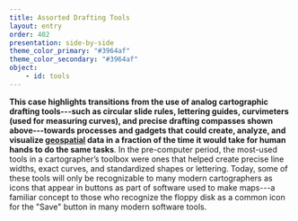 ```yaml
---
title: Assorted Drafting Tools
layout: entry
order: 402
presentation: side-by-side
theme_color_primary: "#3964af"
theme_color_secondary: "#3964af"
object:
    - id: tools
---
```


**This case highlights transitions from the use of analog cartographic drafting tools---such as circular slide rules, lettering guides, curvimeters (used for measuring curves), and precise drafting compasses shown above---towards processes and gadgets that could create, analyze, and visualize <a class="gloss" target="blank" href="../../../glossary/">geospatial</a> data in a fraction of the time it would take for human hands to do the same tasks**. In the pre-computer period, the most-used tools in a cartographer’s toolbox were ones that helped create precise line widths, exact curves, and standardized shapes or lettering. Today, some of these tools will only be recognizable to many modern cartographers as icons that appear in buttons as part of software used to make maps---a familiar concept to those who recognize the floppy disk as a common icon for the "Save" button in many modern software tools.